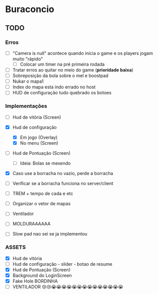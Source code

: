 # Buraconcio

## TODO

### Erros

- [ ] "Camera is null" acontece quando inicia o game e os players jogam muito "rápido"
  - [ ] Colocar um timer na pré primeira rodada
- [ ] Tratar erros ao quitar no meio do game (**prioridade baixa**)
- [ ] Sobreposição da bola sobre o mel e boostpad
- [ ] Nukar o mapa1
- [ ] Index do mapa esta indo errado no host
- [ ] HUD de configuração tudo quebrado os botoes

### Implementações

- [ ] Hud de vitória (Screen)
- [X] Hud de configuração
  - [X] Em jogo (Overlay)
  - [X] No menu (Screen)
- [ ] Hud de Pontuação (Screen)
  - [ ] Ideia: Bolas se mexendo
- [x] Caso use a borracha no vazio, perde a borracha
- [ ] Verificar se a borracha funciona no server/client
- [ ] TREM + tempo de cada e etc
- [ ] Organizar o vetor de mapas
- [ ] Ventilador
- [ ] MOLDURAAAAAA
- [ ] Slow pad nao sei se ja implementou


### ASSETS

- [X] Hud de vitória
- [ ] Hud de configuração - slider - botao de resume
- [X] Hud de Pontuação (Screen)
- [X] Background do LoginScreen
- [X] Fake Hole BORDINHA
- [ ] VENTILADOR 😢😢😭😭😭😭😭😭😭😭😭😭😭😭😭😭
